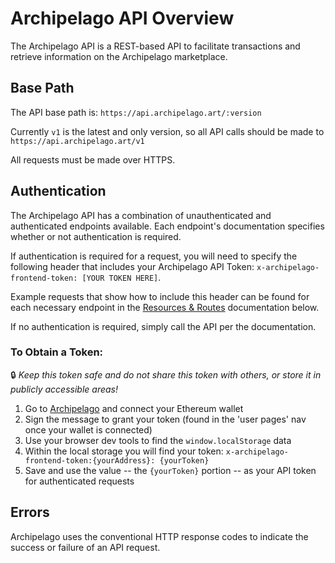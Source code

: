 # Archipelago API Overview
The Archipelago API is a REST-based API to facilitate transactions and retrieve information on the Archipelago marketplace.

## Base Path 
The API base path is: `https://api.archipelago.art/:version`

Currently `v1` is the latest and only version, so all API calls should be made to `https://api.archipelago.art/v1`

All requests must be made over HTTPS.

## Authentication
The Archipelago API has a combination of unauthenticated and authenticated endpoints available. Each endpoint's documentation specifies whether or not authentication is required.

If authentication is required for a request, you will need to specify the following header that includes your Archipelago API Token: `x-archipelago-frontend-token: [YOUR TOKEN HERE]`. 

Example requests that show how to include this header can be found for each necessary endpoint in the [Resources & Routes](#-Resources-amp-Routes) documentation below.

If no authentication is required, simply call the API per the documentation.


### To Obtain a Token:

:lock: *Keep this token safe and do not share this token with others, or store it in publicly accessible areas!*

1. Go to [Archipelago](https://archipelago.art) and connect your Ethereum wallet
3. Sign the message to grant your token (found in the 'user pages' nav once your wallet is connected)
4. Use your browser dev tools to find the `window.localStorage` data
5. Within the local storage you will find your token: `x-archipelago-frontend-token:{yourAddress}: {yourToken}`
6. Save and use the value -- the `{yourToken}` portion -- as your API token for authenticated requests


## Errors
Archipelago uses the conventional HTTP response codes to indicate the success or failure of an API request.